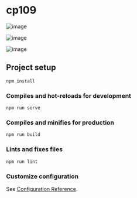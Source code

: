 # cp109

![image](https://user-images.githubusercontent.com/70351751/142796564-b80bd807-4050-419f-bd52-914bc8096736.png)

![image](https://user-images.githubusercontent.com/70351751/142796589-5b01e816-d66b-4c65-a928-9eba421e8a6c.png)

![image](https://user-images.githubusercontent.com/70351751/142796602-6a3822b4-7fc4-4824-b8f1-2816aaad5100.png)


## Project setup
```
npm install
```

### Compiles and hot-reloads for development
```
npm run serve
```

### Compiles and minifies for production
```
npm run build
```

### Lints and fixes files
```
npm run lint
```

### Customize configuration
See [Configuration Reference](https://cli.vuejs.org/config/).
